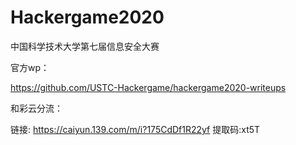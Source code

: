 # Hackergame2020
中国科学技术大学第七届信息安全大赛

官方wp：

https://github.com/USTC-Hackergame/hackergame2020-writeups

和彩云分流：

链接: https://caiyun.139.com/m/i?175CdDf1R22yf  提取码:xt5T  
